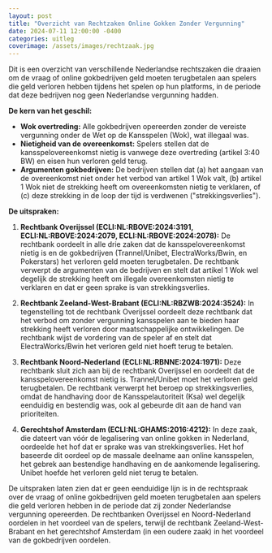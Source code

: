 ```yaml
---
layout: post
title: "Overzicht van Rechtzaken Online Gokken Zonder Vergunning"
date: 2024-07-11 12:00:00 -0400
categories: uitleg
coverimage: /assets/images/rechtzaak.jpg
---
```


Dit is een overzicht van verschillende Nederlandse rechtszaken die draaien om de vraag of online gokbedrijven geld moeten terugbetalen aan spelers die geld verloren hebben tijdens het spelen op hun platforms, in de periode dat deze bedrijven nog geen Nederlandse vergunning hadden. 

**De kern van het geschil:**

* **Wok overtreding:** Alle gokbedrijven opereerden zonder de vereiste vergunning onder de Wet op de Kansspelen (Wok), wat illegaal was.
* **Nietigheid van de overeenkomst:** Spelers stellen dat de kansspelovereenkomst nietig is vanwege deze overtreding (artikel 3:40 BW) en eisen hun verloren geld terug.
* **Argumenten gokbedrijven:** De bedrijven stellen dat (a) het aangaan van de overeenkomst niet onder het verbod van artikel 1 Wok valt, (b) artikel 1 Wok niet de strekking heeft om overeenkomsten nietig te verklaren, of (c) deze strekking in de loop der tijd is verdwenen ("strekkingsverlies").

**De uitspraken:**

1. **Rechtbank Overijssel (ECLI:NL:RBOVE:2024:3191, ECLI:NL:RBOVE:2024:2079, ECLI:NL:RBOVE:2024:2078):** De rechtbank oordeelt in alle drie zaken dat de kansspelovereenkomst nietig is en de gokbedrijven (Trannel/Unibet, ElectraWorks/Bwin, en Pokerstars) het verloren geld moeten terugbetalen. De rechtbank verwerpt de argumenten van de bedrijven en stelt dat artikel 1 Wok wel degelijk de strekking heeft om illegale overeenkomsten nietig te verklaren en dat er geen sprake is van strekkingsverlies. 

2. **Rechtbank Zeeland-West-Brabant (ECLI:NL:RBZWB:2024:3524):** In tegenstelling tot de rechtbank Overijssel oordeelt deze rechtbank dat het verbod om zonder vergunning kansspelen aan te bieden haar strekking heeft verloren door maatschappelijke ontwikkelingen. De rechtbank wijst de vordering van de speler af en stelt dat ElectraWorks/Bwin het verloren geld niet hoeft terug te betalen.

3. **Rechtbank Noord-Nederland (ECLI:NL:RBNNE:2024:1971):** Deze rechtbank sluit zich aan bij de rechtbank Overijssel en oordeelt dat de kansspelovereenkomst nietig is. Trannel/Unibet moet het verloren geld terugbetalen. De rechtbank verwerpt het beroep op strekkingsverlies, omdat de handhaving door de Kansspelautoriteit (Ksa) wel degelijk eenduidig en bestendig was, ook al gebeurde dit aan de hand van prioriteiten.

4. **Gerechtshof Amsterdam (ECLI:NL:GHAMS:2016:4212):** In deze zaak, die dateert van vóór de legalisering van online gokken in Nederland, oordeelde het hof dat er sprake was van strekkingsverlies. Het hof baseerde dit oordeel op de massale deelname aan online kansspelen, het gebrek aan bestendige handhaving en de aankomende legalisering. Unibet hoefde het verloren geld niet terug te betalen.

De uitspraken laten zien dat er geen eenduidige lijn is in de rechtspraak over de vraag of online gokbedrijven geld moeten terugbetalen aan spelers die geld verloren hebben in de periode dat zij zonder Nederlandse vergunning opereerden. De rechtbanken Overijssel en Noord-Nederland oordelen in het voordeel van de spelers, terwijl de rechtbank Zeeland-West-Brabant en het gerechtshof Amsterdam (in een oudere zaak) in het voordeel van de gokbedrijven oordelen. 
